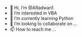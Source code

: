 - 👋 Hi, I’m @ARadwan1
- 👀 I’m interested in VBA
- 🌱 I’m currently learning Python
- 💞️ I’m looking to collaborate on ...
- 📫 How to reach me ...

<!---
ARadwan1/ARadwan1 is a ✨ special ✨ repository because its `README.md` (this file) appears on your GitHub profile.
You can click the Preview link to take a look at your changes.
--->
